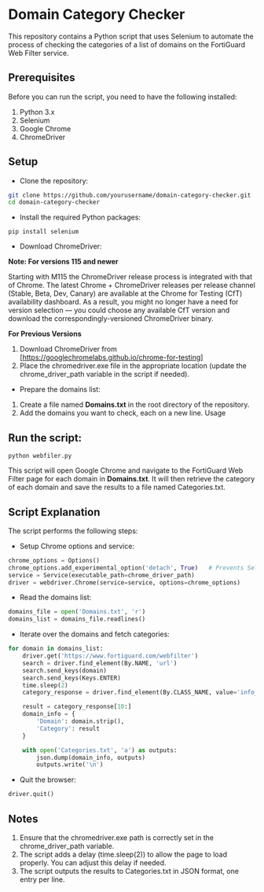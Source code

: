 # Domain Category Checker
This repository contains a Python script that uses Selenium to automate the process of checking the categories of a list of domains on the FortiGuard Web Filter service.

## Prerequisites
Before you can run the script, you need to have the following installed:

1. Python 3.x
2. Selenium
3. Google Chrome
4. ChromeDriver

## Setup

- Clone the repository:
```bash
git clone https://github.com/yourusername/domain-category-checker.git
cd domain-category-checker
```

- Install the required Python packages:

```
pip install selenium
```

- Download ChromeDriver:

__Note: For versions 115 and newer__

Starting with M115 the ChromeDriver release process is integrated with that of Chrome. The latest Chrome + ChromeDriver releases per release channel (Stable, Beta, Dev, Canary) are available at the Chrome for Testing (CfT) availability dashboard. As a result, you might no longer have a need for version selection — you could choose any available CfT version and download the correspondingly-versioned ChromeDriver binary.

__For Previous Versions__

1. Download ChromeDriver from [https://googlechromelabs.github.io/chrome-for-testing]
2. Place the chromedriver.exe file in the appropriate location (update the chrome_driver_path variable in the script if needed).

- Prepare the domains list:

1. Create a file named __Domains.txt__ in the root directory of the repository.
2. Add the domains you want to check, each on a new line.
Usage

## Run the script:

```
python webfiler.py
```

This script will open Google Chrome and navigate to the FortiGuard Web Filter page for each domain in __Domains.txt__. It will then retrieve the category of each domain and save the results to a file named Categories.txt.

## Script Explanation

The script performs the following steps:

- Setup Chrome options and service:

```python
chrome_options = Options()
chrome_options.add_experimental_option('detach', True)   # Prevents Selenium from closing the browser
service = Service(executable_path=chrome_driver_path)
driver = webdriver.Chrome(service=service, options=chrome_options)
```

- Read the domains list:

```python
domains_file = open('Domains.txt', 'r')
domains_list = domains_file.readlines()
```

- Iterate over the domains and fetch categories:

```python
for domain in domains_list:
    driver.get('https://www.fortiguard.com/webfilter')
    search = driver.find_element(By.NAME, 'url')
    search.send_keys(domain)
    search.send_keys(Keys.ENTER)
    time.sleep(2)
    category_response = driver.find_element(By.CLASS_NAME, value='info_title').text

    result = category_response[10:]
    domain_info = {
        'Domain': domain.strip(),
        'Category': result
    }

    with open('Categories.txt', 'a') as outputs:
        json.dump(domain_info, outputs)
        outputs.write('\n')
```

- Quit the browser:

```python
driver.quit()
```

## Notes

1. Ensure that the chromedriver.exe path is correctly set in the chrome_driver_path variable.
2. The script adds a delay (time.sleep(2)) to allow the page to load properly. You can adjust this delay if needed.
3. The script outputs the results to Categories.txt in JSON format, one entry per line.

